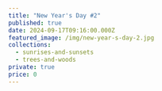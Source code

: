 ```yaml
---
title: "New Year's Day #2"
published: true
date: 2024-09-17T09:16:00.000Z
featured_image: /img/new-year-s-day-2.jpg
collections:
  - sunrises-and-sunsets
  - trees-and-woods
private: true
price: 0
---
```

